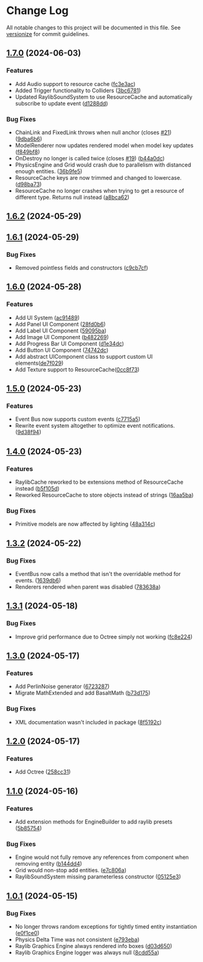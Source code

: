 # Change Log

All notable changes to this project will be documented in this file. See [versionize](https://github.com/versionize/versionize) for commit guidelines.

<a name="1.7.0"></a>
## [1.7.0](https://www.github.com/thiagomvas/Basalt/releases/tag/v1.7.0) (2024-06-03)

### Features

* Add Audio support to resource cache ([fc3e3ac](https://www.github.com/thiagomvas/Basalt/commit/fc3e3ac6b8f217125063f7b8d6174e297aca6b50))
* Added Trigger functionality to Colliders ([3bc6781](https://www.github.com/thiagomvas/Basalt/commit/3bc678166a2ef9ba7da7594a34f1e16ee2ef9b76))
* Updated RaylibSoundSystem to use ResourceCache and automatically subscribe to update event ([d1288dd](https://www.github.com/thiagomvas/Basalt/commit/d1288dd619b60c1dca78ca042bb155528c253834))

### Bug Fixes

* ChainLink and FixedLink throws when null anchor (closes [#21](https://www.github.com/thiagomvas/Basalt/issues/21)) ([9dba6b6](https://www.github.com/thiagomvas/Basalt/commit/9dba6b692973e1dae99a2a265f2dc6b68ae77cac))
* ModelRenderer now updates rendered model when model key updates ([f849bf8](https://www.github.com/thiagomvas/Basalt/commit/f849bf8d30f422a21b5c6da50b6112762a8f4223))
* OnDestroy no longer is called twice (closes [#19](https://www.github.com/thiagomvas/Basalt/issues/19)) ([b44a0dc](https://www.github.com/thiagomvas/Basalt/commit/b44a0dce571c4ed99c4cbe9a414e968ce34f951d))
* PhysicsEngine and Grid would crash due to parallelism with distanced enough entities. ([36b9fe5](https://www.github.com/thiagomvas/Basalt/commit/36b9fe5e1a81e3586b869474968d186f4b37809b))
* ResourceCache keys are now trimmed and changed to lowercase. ([d98ba73](https://www.github.com/thiagomvas/Basalt/commit/d98ba730dc22a2fd7021dc34c16b54af22f3d4f3))
* ResourceCache no longer crashes when trying to get a resource of different type. Returns null instead ([a8bca62](https://www.github.com/thiagomvas/Basalt/commit/a8bca62118da7e31fcffd6404cbfc7b2bc12f58e))

<a name="1.6.2"></a>
## [1.6.2](https://www.github.com/thiagomvas/Basalt/releases/tag/v1.6.2) (2024-05-29)

<a name="1.6.1"></a>
## [1.6.1](https://www.github.com/thiagomvas/Basalt/releases/tag/v1.6.1) (2024-05-29)

### Bug Fixes

* Removed pointless fields and constructors ([c9cb7cf](https://www.github.com/thiagomvas/Basalt/commit/c9cb7cf0ca6dd2a4a1c17b622eb6c5b9fdc63dc3))

<a name="1.6.0"></a>
## [1.6.0](https://www.github.com/thiagomvas/Basalt/releases/tag/v1.6.0) (2024-05-28)

### Features

* Add UI System ([ac91489](https://www.github.com/thiagomvas/Basalt/commit/ac914891b82a865cb1c4b79329f9e64dbaa6fdb6))
* Add Panel UI Component ([28fd0b6](https://github.com/thiagomvas/Basalt/commit/28fd0b6d38277fcbcbae6d5dd62f9dfa56d811ee))
* Add Label UI Component ([59095ba](https://github.com/thiagomvas/Basalt/commit/59095baaf841e88becc4abdab344fac7e0fb0f69))
* Add Image UI Component ([b482269](https://github.com/thiagomvas/Basalt/commit/b48226907b962d49140709eb9519974a159b7ffd))
* Add Progress Bar UI Component ([d1e34dc](https://github.com/thiagomvas/Basalt/commit/d1e34dc49cec92d2524ac909cdf2719cb580dd23))
* Add Button UI Component ([74742dc](https://github.com/thiagomvas/Basalt/commit/74742dcd8fd74a0c1de900bc04be742a77cc6af8))
* Add abstract UIComponent class to support custom UI elements([de7f029](https://github.com/thiagomvas/Basalt/commit/de7f02949251efcc93c208cfb2e4c797db7de6d5))
* Add Texture support to ResourceCache([0cc8f73](https://github.com/thiagomvas/Basalt/commit/0cc8f7341ec05798e50c4d6be2ac83baa46c786c))


<a name="1.5.0"></a>
## [1.5.0](https://www.github.com/thiagomvas/Basalt/releases/tag/v1.5.0) (2024-05-23)

### Features

* Event Bus now supports custom events ([c7715a5](https://www.github.com/thiagomvas/Basalt/commit/c7715a5d5238e5b5c24be67f77d9dafc7e44cacd))
* Rewrite event system altogether to optimize event notifications. ([9d38f94](https://www.github.com/thiagomvas/Basalt/commit/9d38f9403ce2db650608ea1cebb4d36fb69f402b))

<a name="1.4.0"></a>
## [1.4.0](https://www.github.com/thiagomvas/Basalt/releases/tag/v1.4.0) (2024-05-23)

### Features

* RaylibCache reworked to be extensions method of ResourceCache instead ([b5f105d](https://www.github.com/thiagomvas/Basalt/commit/b5f105da13b7034eaee618b5d6246536a658a6e9))
* Reworked ResourceCache to store objects instead of strings ([16aa5ba](https://www.github.com/thiagomvas/Basalt/commit/16aa5bacaaa534c9e20c6c7e8c4903bfbd517a10))

### Bug Fixes

* Primitive models are now affected by lighting ([48a314c](https://www.github.com/thiagomvas/Basalt/commit/48a314c519abcb44e56268f5278139d2112e59e1))

<a name="1.3.2"></a>
## [1.3.2](https://www.github.com/thiagomvas/Basalt/releases/tag/v1.3.2) (2024-05-22)

### Bug Fixes

* EventBus now calls a method that isn't the overridable method for events. ([1639db6](https://www.github.com/thiagomvas/Basalt/commit/1639db64d3bbfad02a95cd1b59ff0383a0272675))
* Renderers rendered when parent was disabled ([783638a](https://www.github.com/thiagomvas/Basalt/commit/783638a8e80c41db7f147cacc5f7dd1d64fcb68e))

<a name="1.3.1"></a>
## [1.3.1](https://www.github.com/thiagomvas/Basalt/releases/tag/v1.3.1) (2024-05-18)

### Bug Fixes

* Improve grid performance due to Octree simply not working ([fc8e224](https://www.github.com/thiagomvas/Basalt/commit/fc8e22444cc4cd2d627af194989a81ec72d7efc4))

<a name="1.3.0"></a>
## [1.3.0](https://www.github.com/thiagomvas/Basalt/releases/tag/v1.3.0) (2024-05-17)

### Features

* Add PerlinNoise generator ([6723287](https://www.github.com/thiagomvas/Basalt/commit/6723287d88d0f99752000ea60a993706453b50f8))
* Migrate MathExtended and add BasaltMath ([b73d175](https://www.github.com/thiagomvas/Basalt/commit/b73d175fa9ce18d4d96327d1c03d0cd0796f6dfd))

### Bug Fixes

* XML documentation wasn't included in package ([8f5192c](https://www.github.com/thiagomvas/Basalt/commit/8f5192ce75b156f8dea0c7059692ffd9e93596bc))

<a name="1.2.0"></a>
## [1.2.0](https://www.github.com/thiagomvas/Basalt/releases/tag/v1.2.0) (2024-05-17)

### Features

* Add Octree ([258cc31](https://www.github.com/thiagomvas/Basalt/commit/258cc3181e654f0a0a91f75d1fba774060fd55b7))

<a name="1.1.0"></a>
## [1.1.0](https://www.github.com/thiagomvas/Basalt/releases/tag/v1.1.0) (2024-05-16)

### Features

* Add extension methods for EngineBuilder to add raylib presets ([5b85754](https://www.github.com/thiagomvas/Basalt/commit/5b85754f5ffa07e817d5ec6a991522617444484d))

### Bug Fixes

* Engine would not fully remove any references from component when removing entity ([b144dd4](https://www.github.com/thiagomvas/Basalt/commit/b144dd4f917ebfe7587e9c73ac5252519b77cdf4))
* Grid would non-stop add entities. ([e7c806a](https://www.github.com/thiagomvas/Basalt/commit/e7c806a83916dd8731b0d7f30089488aea0e300f))
* RaylibSoundSystem missing parameterless constructor ([05125e3](https://www.github.com/thiagomvas/Basalt/commit/05125e362373abbf09bab9374ea32eae161b343a))

<a name="1.0.1"></a>
## [1.0.1](https://www.github.com/thiagomvas/Basalt/releases/tag/v1.0.1) (2024-05-15)

### Bug Fixes
* No longer throws random exceptions for tightly timed entity instantiation ([e0f1ce0](https://www.github.com/thiagomvas/Basalt/commit/e0f1ce08e3b544ffd07b10e1809656eb94e1a11b))
* Physics Delta Time was not consistent ([e793eba](https://www.github.com/thiagomvas/Basalt/commit/e793eba484f1c517217dfaff2528fdf089544006))
* Raylib Graphics Engine always rendered info boxes ([d03d650](https://www.github.com/thiagomvas/Basalt/commit/d03d6502fa1896d2712af0b4c05991eebfe9e6ef))
* Raylib Graphics Engine logger was always null ([8cdd55a](https://www.github.com/thiagomvas/Basalt/commit/8cdd55acbb13ca378500a70ea55acfac2396618d))